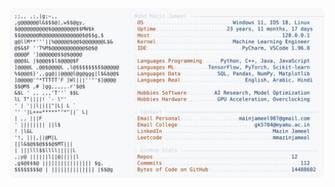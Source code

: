 <picture>
  <source srcset="https://raw.githubusercontent.com/mmazinjameel/mmazinjameel/main/dark_mode.svg?v=1761142327" media="(prefers-color-scheme: dark)">
  <img src="https://raw.githubusercontent.com/mmazinjameel/mmazinjameel/main/light_mode.svg?v=1761142327">
</picture>

